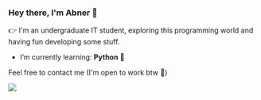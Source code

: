 ### Hey there, I'm Abner 👋

:point_right: I'm an undergraduate IT student, exploring this programming world and having fun developing some stuff. <br>

- I’m currently learning:  <strong>Python</strong> :panda_face: 

Feel free to contact me (I'm open to work btw :necktie:)

<a href="https://www.linkedin.com/in/abner-neves/"> <img src="https://img.shields.io/badge/linkedin-%230077B5.svg?&style=for-the-badge&logo=linkedin&logoColor=white" /></a>
